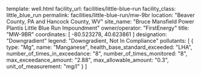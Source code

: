 template: well.html
facility_url: facilities/little-blue-run
facility_class: little_blue_run
permalink: facilities/little-blue-run/mw-9br
location: "Beaver County, PA and Hancock County, WV"
site_name: "Bruce Mansfield Power Plantís Little Blue Run Impoundment"
owner/operator: "FirstEnergy"
title: "MW-9BR"
coordinates: [
  -80.523278,
  40.623861
]
designation: "Downgradient"
legend: "Downgradient, Not In Compliance"
pollutants: [
  {
  type: "Mg",
  name: "Manganese",
  health_base_standard_exceeded: "LHA",
  number_of_times_in_exceedance: "8",
  number_of_times_monitored: "8",
  max_exceedance_amount: "2.88",
  max_allowable_amount: "0.3",
  unit_of_measurement: "mg/l"
  }
]
